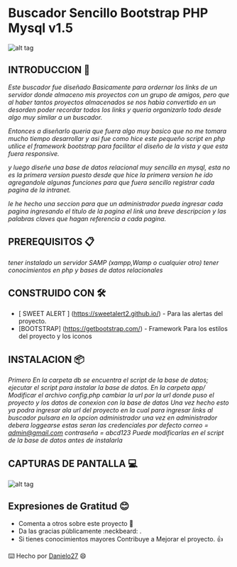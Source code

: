 # Buscador Sencillo Bootstrap PHP Mysql v1.5

![alt tag](https://i.imgur.com/pqfDjQt.png)

## INTRODUCCION 🚀

_Este buscador fue diseñado Basicamente para ordernar los links de un servidor donde almaceno mis proyectos con un grupo de amigos,_
_pero que al haber tantos proyectos almacenados se nos habia convertido en un desorden poder recordar todos los links_
_y queria organizarlo todo desde algo muy similar a un buscador._


_Entonces a diseñarlo queria que fuera algo muy basico que no me tomara mucho tiempo desarrollar_ 
_y asi fue como hice este pequeño script en php utilice el framework bootstrap para facilitar_
_el diseño de la vista y que esta fuera responsive._

_y luego diseñe una base de datos relacional muy sencilla en mysql, esta no es la primera version puesto_
_desde que hice la primera version he ido agregandole algunas funciones para que fuera sencillo registrar cada pagina de la intranet._

_le he hecho una seccion para que un administrador pueda ingresar cada pagina ingresando el titulo de la pagina el link una breve descripcion y las palabras claves que hagan referencia a cada pagina._

## PREREQUISITOS 📋

_tener instalado un servidor SAMP (xampp,Wamp o cualquier otro)_
_tener conocimientos en php y bases de datos relacionales_

## CONSTRUIDO CON 🛠️
* [ SWEET ALERT ] (https://sweetalert2.github.io/) - Para las alertas del proyecto.
* [BOOTSTRAP] (https://getbootstrap.com/) - Framework Para los estilos del proyecto y los iconos

## INSTALACION 📦

_Primero En la carpeta db se encuentra el script de la base de datos; ejecutar el script para instalar la base de datos._
_En la carpeta app/ Modificar el archivo config.php cambiar la url por la url donde puso el proyecto y los datos de conexion con la base de datos_
_Una vez hecho esto ya podra ingresar ala url del proyecto en la cual para ingresar links al buscador pulsara en la opcion administrador_
_una vez en administrador debera loggearse estas seran las credenciales por defecto correo = admin@gmail.com contraseña = abcd123_
_Puede modificarlas en el script de la base de datos antes de instalarla_

## CAPTURAS DE PANTALLA :computer:

![alt tag](https://i.imgur.com/vORPgs4.jpg)

## Expresiones de Gratitud :blush:

* Comenta a otros sobre este proyecto 📢
* Da las gracias públicamente :neckbeard: .
* Si tienes conocimientos mayores Contribuye a Mejorar el proyecto. :+1:

⌨️ Hecho por [Danielo27](https://github.com/Danielo27) :smile:
